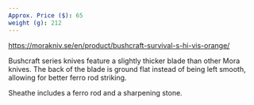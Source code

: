 ```yaml
---
Approx. Price ($): 65
weight (g): 212
---
```

https://morakniv.se/en/product/bushcraft-survival-s-hi-vis-orange/

Bushcraft series knives feature a slightly thicker blade than other Mora knives. The back of the blade is ground flat instead of being left smooth, allowing for better ferro rod striking.

Sheathe includes a ferro rod and a sharpening stone.
